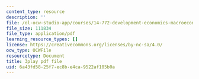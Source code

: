 ```yaml
---
content_type: resource
description: ''
file: /ol-ocw-studio-app/courses/14-772-development-economics-macroeconomics-spring-2013/6a43fd5825f7ec8be4ca9522af105b0a_M7zTtKAbRn4.pdf
file_size: 111834
file_type: application/pdf
learning_resource_types: []
license: https://creativecommons.org/licenses/by-nc-sa/4.0/
ocw_type: OCWFile
resourcetype: Document
title: 3play pdf file
uid: 6a43fd58-25f7-ec8b-e4ca-9522af105b0a
---
```

